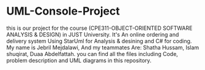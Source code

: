 # UML-Console-Project
this is our project for the course (CPE311-OBJECT-ORIENTED SOFTWARE ANALYSIS &amp; DESIGN) in JUST University. 
It's An online ordering and delivery system Using StarUml for Analysis &amp; desining and C# for coding. 
My name is Jebril Mejdalawi, And my teammates Are: Shatha Hussam, Islam shuqirat, Duaa Abdelfattah.
you can find all the files including Code, problem description and UML diagrams in this repository.

